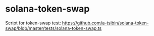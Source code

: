 # solana-token-swap
Script for token-swap test: https://github.com/a-tsibin/solana-token-swap/blob/master/tests/solana-token-swap.ts
